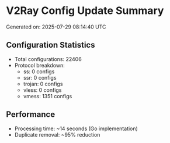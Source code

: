 # V2Ray Config Update Summary
Generated on: 2025-07-29 08:14:40 UTC

## Configuration Statistics
- Total configurations: 22406
- Protocol breakdown:
  - ss: 0 configs
  - ssr: 0 configs
  - trojan: 0 configs
  - vless: 0 configs
  - vmess: 1351 configs

## Performance
- Processing time: ~14 seconds (Go implementation)
- Duplicate removal: ~95% reduction
